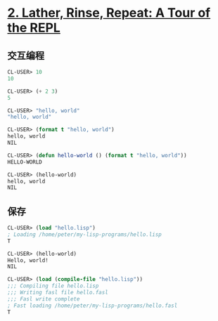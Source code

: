 # [2. Lather, Rinse, Repeat: A Tour of the REPL](http://www.gigamonkeys.com/book/lather-rinse-repeat-a-tour-of-the-repl.html)

## 交互编程
```lisp
CL-USER> 10
10

CL-USER> (+ 2 3)
5

CL-USER> "hello, world"
"hello, world"

CL-USER> (format t "hello, world")
hello, world
NIL

CL-USER> (defun hello-world () (format t "hello, world"))
HELLO-WORLD

CL-USER> (hello-world)
hello, world
NIL
```

## 保存
```lisp
CL-USER> (load "hello.lisp")
; Loading /home/peter/my-lisp-programs/hello.lisp
T

CL-USER> (hello-world)
Hello, world!
NIL

CL-USER> (load (compile-file "hello.lisp"))
;;; Compiling file hello.lisp
;;; Writing fasl file hello.fasl
;;; Fasl write complete
; Fast loading /home/peter/my-lisp-programs/hello.fasl
T
```
